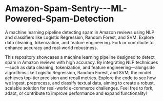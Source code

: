 # Amazon-Spam-Sentry---ML-Powered-Spam-Detection
A machine learning pipeline detecting spam in Amazon reviews using NLP and classifiers like Logistic Regression, Random Forest, and SVM. Explore data cleaning, tokenization, and feature engineering. Fork or contribute to enhance accuracy and real-world robustness.


This repository showcases a machine learning pipeline designed to detect spam in Amazon reviews with high accuracy. By integrating NLP techniques—such as data cleaning, tokenization, and feature engineering—alongside algorithms like Logistic Regression, Random Forest, and SVM, the model achieves top-tier precision and recall metrics. Explore the code to see how we ingest, preprocess, and classify textual data, aiming to create a robust, scalable solution for real-world e-commerce challenges. Feel free to fork, adapt, or contribute to improve performance and expand functionality!
